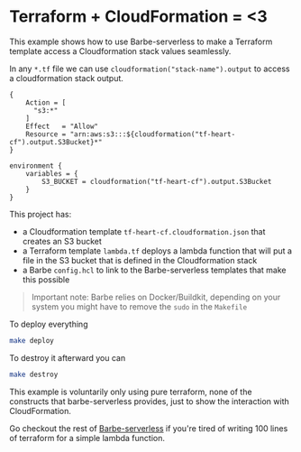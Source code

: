 # Terraform + CloudFormation = <3

This example shows how to use Barbe-serverless to make a Terraform template access a Cloudformation stack values seamlessly.

In any `*.tf` file we can use `cloudformation("stack-name").output` to access a cloudformation stack output.
```hcl
{
    Action = [
      "s3:*"
    ]
    Effect   = "Allow"
    Resource = "arn:aws:s3:::${cloudformation("tf-heart-cf").output.S3Bucket}*"
}

environment {
    variables = {
        S3_BUCKET = cloudformation("tf-heart-cf").output.S3Bucket
    }
}
```

This project has:
- a Cloudformation template `tf-heart-cf.cloudformation.json` that creates an S3 bucket
- a Terraform template `lambda.tf` deploys a lambda function that will put a file in the S3 bucket that is defined in the Cloudformation stack
- a Barbe `config.hcl` to link to the Barbe-serverless templates that make this possible

> Important note: Barbe relies on Docker/Buildkit, depending on your system you might have to remove the `sudo` in the `Makefile` 

To deploy everything
```bash
make deploy
```

To destroy it afterward you can
```bash
make destroy
```


This example is voluntarily only using pure terraform, none of the constructs that barbe-serverless provides, 
just to show the interaction with CloudFormation. 

Go checkout the rest of [Barbe-serverless](https://github.com/Plenituz/barbe-serverless) if you're tired of writing 100 lines of terraform for a simple lambda function.  
